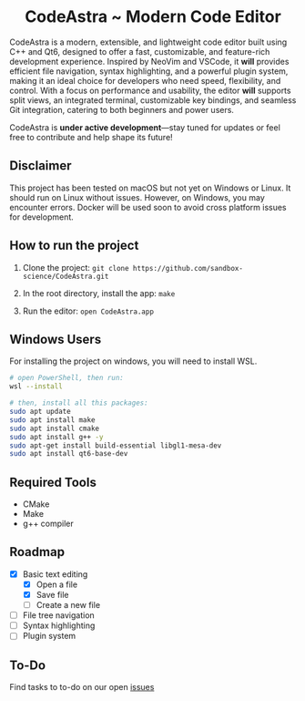 <h1 align="center">CodeAstra ~ Modern Code Editor</h1>

CodeAstra is a modern, extensible, and lightweight code editor built using C++ and Qt6, designed to offer a fast, customizable, and feature-rich development experience. Inspired by NeoVim and VSCode, it **will** provides efficient file navigation, syntax highlighting, and a powerful plugin system, making it an ideal choice for developers who need speed, flexibility, and control. With a focus on performance and usability, the editor **will** supports split views, an integrated terminal, customizable key bindings, and seamless Git integration, catering to both beginners and power users.

CodeAstra is **under active development**—stay tuned for updates or feel free to contribute and help shape its future!

## Disclaimer
This project has been tested on macOS but not yet on Windows or Linux. It should run on Linux without issues. However, on Windows, you may encounter errors. Docker will be used soon to avoid cross platform issues for development.

## How to run the project
1. Clone the project: 
``git clone https://github.com/sandbox-science/CodeAstra.git``

2. In the root directory, install the app: 
``make``

3. Run the editor:
``open CodeAstra.app``

## Windows Users
For installing the project on windows, you will need to install WSL.

```bash
# open PowerShell, then run:
wsl --install

# then, install all this packages:
sudo apt update
sudo apt install make
sudo apt install cmake
sudo apt install g++ -y
sudo apt-get install build-essential libgl1-mesa-dev
sudo apt install qt6-base-dev
```

## Required Tools
- CMake
- Make
- g++ compiler

## Roadmap
- [x] Basic text editing
  - [x] Open a file
  - [x] Save file
  - [ ] Create a new file
- [ ] File tree navigation
- [ ] Syntax highlighting
- [ ] Plugin system

## To-Do
Find tasks to to-do on our open [issues](https://github.com/sandbox-science/CodeAstra/issues)